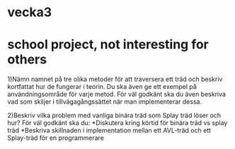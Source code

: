 vecka3
======

school project, not interesting for others
======
1)Nämn namnet på tre olika metoder för att traversera ett träd och beskriv kortfattat hur de fungerar i teorin.
Du ska även ge ett exempel på användningsområde för varje metod.
För väl godkänt ska du  även beskriva vad som skiljer i tillvägagångssättet när man implementerar dessa.

2)Beskriv vilka problem med vanliga binära träd som Splay träd löser och hur?
För väl godkänt ska du:
*Diskutera kring körtid för binära träd vs splay träd
*Beskriva skillnaden i implementation mellan ett AVL-träd och ett Splay-träd för en programmerare
